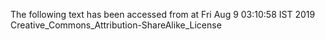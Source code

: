 The following text has been accessed from at Fri Aug 9 03:10:58 IST 2019
Creative_Commons_Attribution-ShareAlike_License
